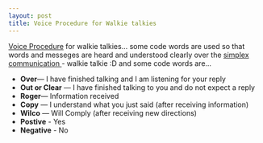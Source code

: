 ```yaml
---
layout: post
title: Voice Procedure for Walkie talkies
---
```


[Voice Procedure](http://en.wikipedia.org/wiki/Voice_procedure) for walkie talkies... some code words are used so that words and messeges are heard and understood clearly over the [simplex communication ](http://en.wikipedia.org/wiki/Duplex_%28telecommunications%29#Half-Duplex)- walkie talkie :D and some code words are...

- **Over**— I have finished talking and I am listening for your reply
- **Out or Clear** — I have finished talking to you and do not expect a reply
- **Roger**— Information received
- **Copy** — I understand what you just said (after receiving information)
- **Wilco** — Will Comply (after receiving new directions)
- **Postive** - Yes
- **Negative** - No
